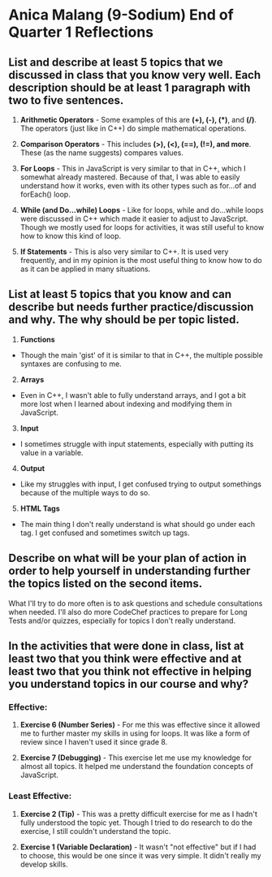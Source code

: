 # Anica Malang (9-Sodium) End of Quarter 1 Reflections

## List and describe at least 5 topics that we discussed in class that you know very well. Each description should be at least 1 paragraph with two to five sentences.

1. **Arithmetic Operators** - Some examples of this are **(+), (-), (*)**, and **(/)**. The operators (just like in C++) do simple mathematical operations.

2. **Comparison Operators** - This includes **(>), (<), (==), (!=), and more**. These (as the name suggests) compares values.

3. **For Loops** - This in JavaScript is very similar to that in C++, which I somewhat already mastered. Because of that, I was able to easily understand how it works, even with its other types such as for...of and forEach() loop.

4. **While (and Do...while) Loops** - Like for loops, while and do...while loops were discussed in C++ which made it easier to adjust to JavaScript. Though we mostly used for loops for activities, it was still useful to know how to know this kind of loop.

5. **If Statements** - This is also very similar to C++. It is used very frequently, and in my opinion is the most useful thing to know how to do as it can be applied in many situations.

## List at least 5 topics that you know and can describe but needs further practice/discussion and why. The why should be per topic listed.  

1. **Functions** 
* Though the main 'gist' of it is similar to that in C++, the multiple possible syntaxes are confusing to me.

2. **Arrays** 
* Even in C++, I wasn't able to fully understand arrays, and I got a bit more lost when I learned about indexing and modifying them in JavaScript.

3. **Input** 
* I sometimes struggle with input statements, especially with putting its value in a variable.

4. **Output** 
* Like my struggles with input, I get confused trying to output somethings because of the multiple ways to do so.

5. **HTML Tags** 
* The main thing I don't really understand is what should go under each tag. I get confused and sometimes switch up tags.

## Describe on what will be your plan of action in order to help yourself in understanding further the topics listed on the second items. 

What I'll try to do more often is to ask questions and schedule consultations when needed. I'll also do more CodeChef practices to prepare for Long Tests and/or quizzes, especially for topics I don't really understand. 

## In the activities that were done in class, list at least two that you think were effective and at least two that you think not effective in helping you understand topics in our course and why?

### Effective:
1. **Exercise 6 (Number Series)** - For me this was effective since it allowed me to further master my skills in using for loops. It was like a form of review since I haven't used it since grade 8.

2. **Exercise 7 (Debugging)** - This exercise let me use my knowledge for almost all topics. It helped me understand the foundation concepts of JavaScript.

### Least Effective:
1. **Exercise 2 (Tip)** - This was a pretty difficult exercise for me as I hadn't fully understood the topic yet. Though I tried to do research to do the exercise, I still couldn't understand the topic.

2. **Exercise 1 (Variable Declaration)** - It wasn't "not effective" but if I had to choose, this would be one since it was very simple. It didn't really my develop skills.
